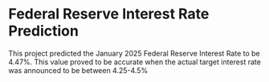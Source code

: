 # Federal Reserve Interest Rate Prediction
This project predicted the January 2025 Federal Reserve Interest Rate to be 4.47%. This value proved to be accurate when the actual target interest rate was announced to be between 4.25-4.5% 
